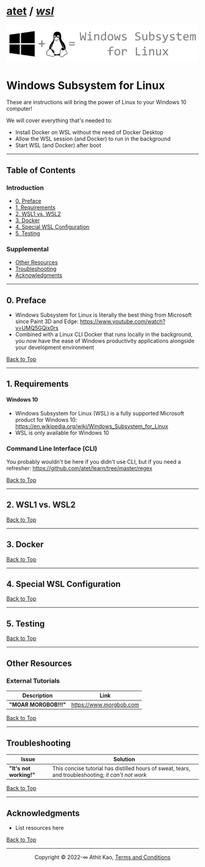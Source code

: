 # [atet](https://github.com/atet) / [**_wsl_**](https://github.com/atet/wsl/blob/main/README.md#atet--wsl)

[![.img/logo_wsl.png](.img/logo_wsl.png)](#nolink)

# Windows Subsystem for Linux

These are instructions will bring the power of Linux to your Windows 10 computer!

We will cover everything that's needed to:
- Install Docker on WSL without the need of Docker Desktop
- Allow the WSL session (and Docker) to run in the background
- Start WSL (and Docker) after boot

--------------------------------------------------------------------------------------------------

## Table of Contents

### Introduction

* [0. Preface](#0-preface)
* [1. Requirements](#1-requirements)
* [2. WSL1 vs. WSL2](#2-wsl1-vs-wsl2)
* [3. Docker](#3-docker)
* [4. Special WSL Configuration](#4-special-wsl-configuration)
* [5. Testing](#5-testing)

### Supplemental

* [Other Resources](#other-resources)
* [Troubleshooting](#troubleshooting)
* [Acknowledgments](#acknowledgments)

--------------------------------------------------------------------------------------------------

## 0. Preface

* Windows Subsystem for Linux is literally the best thing from Microsoft since Paint 3D and Edge: https://www.youtube.com/watch?v=UMQ5GQix0rs
* Combined with a Linux CLI Docker that runs locally in the background, you now have the ease of Windows productivity applications alongside your development environment

[Back to Top](#table-of-contents)

--------------------------------------------------------------------------------------------------

## 1. Requirements

#### Windows 10

* Windows Subsystem for Linux (WSL) is a fully supported Microsoft product for Windows 10: https://en.wikipedia.org/wiki/Windows_Subsystem_for_Linux
* WSL is only available for Windows 10

### Command Line Interface (CLI)

You probably wouldn't be here if you didn't use CLI, but if you need a refresher: https://github.com/atet/learn/tree/master/regex

[Back to Top](#table-of-contents)

--------------------------------------------------------------------------------------------------

## 2. WSL1 vs. WSL2

[Back to Top](#table-of-contents)

--------------------------------------------------------------------------------------------------

## 3. Docker

[Back to Top](#table-of-contents)

--------------------------------------------------------------------------------------------------

## 4. Special WSL Configuration

[Back to Top](#table-of-contents)

--------------------------------------------------------------------------------------------------

## 5. Testing

[Back to Top](#table-of-contents)

--------------------------------------------------------------------------------------------------

## Other Resources

### External Tutorials

Description | Link
--- | ---
**"MOAR MORGBOB!!!"** | https://www.morgbob.com

[Back to Top](#table-of-contents)

--------------------------------------------------------------------------------------------------

## Troubleshooting

Issue | Solution
--- | ---
**"It's not working!"** | This concise tutorial has distilled hours of sweat, tears, and troubleshooting; _it can't not work_

[Back to Top](#table-of-contents)

--------------------------------------------------------------------------------------------------

## Acknowledgments

* List resources here

[Back to Top](#table-of-contents)

--------------------------------------------------------------------------------------------------

<p align="center">Copyright © 2022-∞ Athit Kao, <a href="http://www.athitkao.com/tos.html" target="_blank">Terms and Conditions</a></p>